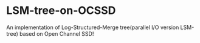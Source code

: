 # LSM-tree-on-OCSSD
An implementation of Log-Structured-Merge tree(parallel I/O version LSM-tree) based on Open Channel SSD!
